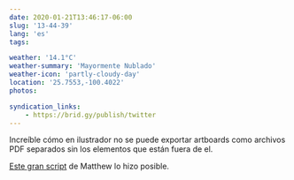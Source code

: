 ```yaml
---
date: 2020-01-21T13:46:17-06:00
slug: '13-44-39'
lang: 'es'
tags:

weather: '14.1°C'
weather-summary: 'Mayormente Nublado'
weather-icon: 'partly-cloudy-day'
location: '25.7553,-100.4022'
photos:

syndication_links:
    - https://brid.gy/publish/twitter
---
```

Increíble cómo en ilustrador no se puede exportar artboards como archivos PDF separados sin los elementos que están fuera de el. 

<a href="http://www.ericson.net/content/2011/06/export-illustrator-layers-andor-artboards-as-pngs-and-pdfs/">Este gran script<a/> de Matthew lo hizo posible.